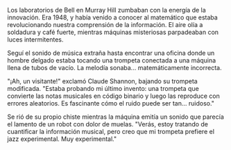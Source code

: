 Los laboratorios de Bell en Murray Hill zumbaban con la energía de la innovación. Era 1948, y había venido a conocer al matemático que estaba revolucionando nuestra comprensión de la información. El aire olía a soldadura y café fuerte, mientras máquinas misteriosas parpadeaban con luces intermitentes.

Seguí el sonido de música extraña hasta encontrar una oficina donde un hombre delgado estaba tocando una trompeta conectada a una máquina llena de tubos de vacío. La melodía sonaba... matemáticamente incorrecta.

"¡Ah, un visitante!" exclamó Claude Shannon, bajando su trompeta modificada. "Estaba probando mi último invento: una trompeta que convierte las notas musicales en código binario y luego las reproduce con errores aleatorios. Es fascinante cómo el ruido puede ser tan... ruidoso."

Se rió de su propio chiste mientras la máquina emitía un sonido que parecía el lamento de un robot con dolor de muelas. "Verás, estoy tratando de cuantificar la información musical, pero creo que mi trompeta prefiere el jazz experimental. Muy experimental."